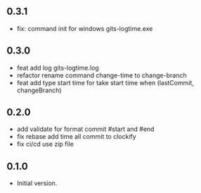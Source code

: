 ## 0.3.1

- fix: command init for windows gits-logtime.exe

## 0.3.0

- feat add log gits-logtime.log
- refactor rename command change-time to change-branch
- feat add type start time for take start time when (lastCommit, changeBranch)

## 0.2.0

- add validate for format commit #start and #end
- fix rebase add time all commit to clockify
- fix ci/cd use zip file

## 0.1.0

- Initial version.
